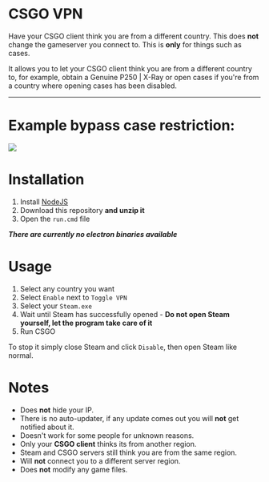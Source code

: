 # CSGO VPN

Have your CSGO client think you are from a different country. This does **not** change the gameserver you connect to. This is **only** for things such as cases.

It allows you to let your CSGO client think you are from a different country to, for example, obtain a Genuine P250 | X-Ray or open cases if you're from a country where opening cases has been disabled.

---

# Example bypass case restriction:

![](https://i.imgur.com/vmycR0g.gif)

# Installation

1. Install [NodeJS]()
2. Download this repository **and unzip it**
2. Open the `run.cmd` file

***There are currently no electron binaries available***

# Usage

1. Select any country you want
2. Select `Enable` next to `Toggle VPN`
3. Select your `Steam.exe`
4. Wait until Steam has successfully opened - **Do not open Steam yourself, let the program take care of it**
5. Run CSGO

To stop it simply close Steam and click `Disable`, then open Steam like normal.

# Notes

- Does **not** hide your IP.
- There is no auto-updater, if any update comes out you will **not** get notified about it.
- Doesn't work for some people for unknown reasons.
- Only your **CSGO client** thinks its from another region.
- Steam and CSGO servers still think you are from the same region.
- Will **not** connect you to a different server region.
- Does **not** modify any game files.
